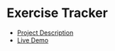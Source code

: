# Exercise Tracker
- [Project Description](https://www.freecodecamp.org/learn/apis-and-microservices/apis-and-microservices-projects/exercise-tracker)
-  [Live Demo](https://boilerplate-project-exercisetracker-1.rocohen.repl.co)